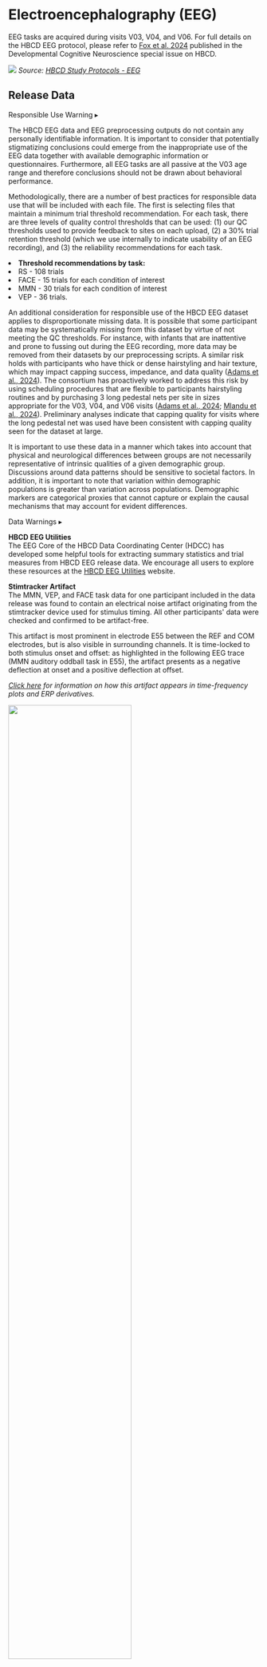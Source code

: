 # Electroencephalography (EEG)

EEG tasks are acquired during visits V03, V04, and V06. For full details on the HBCD EEG protocol, please refer to [Fox et al. 2024](https://doi.org/10.1016/j.dcn.2024.101447) published in the Developmental Cognitive Neuroscience special issue on HBCD. 

![](images/EEG-Parameters.png)
*Source: [HBCD Study Protocols - EEG](https://hbcdstudy.org/wp-content/uploads/2023/06/EEG-Parameters.pdf)*

## Release Data

<div id="alert" class="alert-banner" onclick="toggleCollapse(this)">
    <span class="emoji"><i class="fas fa-exclamation-circle"></i></span>
    <span class="text-with-link">
    <span class="text">Responsible Use Warning</span>
    <a class="anchor-link" href="#alert" title="Copy link">
    <i class="fa-solid fa-link"></i>
    </a>
    </span>
  <span class="arrow">▸</span>
</div>
<div class="alert-collapsible-content">
<p>The HBCD EEG data and EEG preprocessing outputs do not contain any personally identifiable information. It is important to consider that potentially stigmatizing conclusions could emerge from the inappropriate use of the EEG data together with available demographic information or questionnaires. Furthermore, all EEG tasks are all passive at the V03 age range and therefore conclusions should not be drawn about behavioral performance.</p> 
<p>Methodologically, there are a number of best practices for responsible data use that will be included with each file. The first is selecting files that maintain a minimum trial threshold recommendation. For each task, there are three levels of quality control thresholds that can be used: (1) our QC thresholds used to provide feedback to sites on each upload, (2) a 30% trial retention threshold (which we use internally to indicate usability of an EEG recording), and (3) the reliability recommendations for each task.</p>
<p><li><b>Threshold recommendations by task:</b></li>
<li>RS - 108 trials</li>
<li>FACE - 15 trials for each condition of interest</li>
<li>MMN - 30 trials for each condition of interest</li>
<li>VEP - 36 trials.</li></p>
<p>An additional consideration for responsible use of the HBCD EEG dataset applies to disproportionate missing data. It is possible that some participant data may be systematically missing from this dataset by virtue of not meeting the QC thresholds. For instance, with infants that are inattentive and prone to fussing out during the EEG recording, more data may be removed from their datasets by our preprocessing scripts. A similar risk holds with participants  who have thick or dense hairstyling and hair texture, which may impact capping success, impedance, and data quality (<a href="https://doi.org/10.1038/s41539-024-00240-y">Adams et al., 2024</a>). The consortium has proactively worked to address this risk by using scheduling procedures that are flexible to participants hairstyling routines and by purchasing 3 long pedestal nets per site in sizes appropriate for the V03, V04, and V06 visits (<a href="https://doi.org/10.1038/s41539-024-00240-y">Adams et al., 2024</a>; <a href="https://doi.org/10.1016/j.dcn.2024.101396">Mlandu et al., 2024</a>). Preliminary analyses indicate that capping quality for visits where the long pedestal net was used have been consistent with capping quality seen for the dataset at large.</p>
<p>It is important to use these data in a manner which takes into account that physical and neurological differences between groups are not necessarily representative of intrinsic qualities of a given demographic  group. Discussions around data patterns should be sensitive to societal factors. In addition, it is important to note that variation within demographic populations is greater than variation across populations. Demographic markers are categorical proxies that cannot capture or explain the causal mechanisms that may account for evident differences.</p>
</div>

<div id="warning" class="warning-banner" onclick="toggleCollapse(this)">
  <span class="emoji"><i class="fas fa-exclamation-triangle"></i></span>
  <span class="text-with-link">
  <span class="text">Data Warnings</span>
  <a class="anchor-link" href="#warning" title="Copy link">
  <i class="fa-solid fa-link"></i>
  </a>
  </span>
  <span class="arrow">▸</span>
</div>
<div class="warning-collapsible-content">
<p><b>HBCD EEG Utilities</b><br>
The EEG Core of the HBCD Data Coordinating Center (HDCC) has developed some helpful tools for extracting summary statistics and trial measures from HBCD EEG release data. We encourage all users to explore these resources at the <a href="https://hbcd-eeg-utilities.readthedocs.io/">HBCD EEG Utilities</a> website.</p>
<p><b>Stimtracker Artifact</b><br>
The MMN, VEP, and FACE task data for one participant included in the data release was found to contain an electrical noise artifact originating from the stimtracker device used for stimulus timing. All other participants' data were checked and confirmed to be artifact-free.</p> 
<p>This artifact is most prominent in electrode E55 between the REF and COM electrodes, but is also visible in surrounding channels. It is time-locked to both stimulus onset and offset: as highlighted in the following EEG trace (MMN auditory oddball task in E55), the artifact presents as a negative deflection at onset and a positive deflection at offset.</p>
<p><span class="emoji"><i class="fa-regular fa-lightbulb"></i></span> <i><a href="../artifacts" target="_blank">Click here</a> for information on how this artifact appears in time-frequency plots and ERP derivatives.</i></p>
<img src="images/Fig1.png" width="70%" height="auto" class="center"><br>
<p>The EEG workgroup is currently developing a method of ICA correction to remove this artifact. In the meantime, <strong>it is recommended to exclude the MMN, VEP, and FACE tasks for this participant from analyses</strong>. The ID of the impacted participant along with this documentation is available to DUC users in the <a href="http://docs-private.hbcdstudy.org/">HBCD Private Release Notes</a> accessible via the <a href="https://nbdc-datashare.lassoinformatics.com/help-center">Lasso Help Center</a>.</p>
<p><b>Task Updates Between V03 and V04/V06</b><br>
The video content for the Resting State task and interstimulus interval (ISI) for the Auditory Mismatch Negativity task both changed between visits V03 and V04/V06 - see <a href="https://doi.org/10.1016/j.dcn.2024.101447">Fox et al. 2024</a> and <a href="https://doi.org/10.1097/00003446-200204000-00005">Morr et al. 2002</a> for details. Also note that RS is not a true resting state as there is a visual stimulus present.</p>
</div>

<div id="issues" class="issues-banner">
  <span class="emoji"><i class="fas fa-bug"></i></span>
  <span class="text">This data has known issues - <a href="../../changelog/knownissues/#eeg" target="_blank">see details</a>.</span>
</div>

<p></p>

EEG data in the release includes <span class="tooltip">tabulated data<span class="tooltiptext">instrument and derived data<br>(tabulated format)</span></span> (see table names listed [here](../index.md#eeg)) and the following <span class="tooltip">file-based data<span class="tooltiptext">imaging and biosignal data<br>(varied formats)</span></span>:

- <i class="fa fa-hammer"></i><strong> Raw BIDS</strong> under subject- and session-specific <code>eeg/</code> folders - <a href="../../../datacuration/rawbids/#eeg">see details</a>
- <i class="fas fa-cog"></i><strong> Derivatives</strong> produced by the HBCD-MADE pipeline under <code>made/</code> - <a href="../../../datacuration/derivatives/#hbcd-made-made">see details</a>

*HBCD data structure summary with only EEG data included:*
<pre class="folder-tree">
hbcd/
|__ rawdata/ 
|   |__ phenotype/     <span class="hashtag"># Tabulated Data</span>
|   |   |__ eeg_made_task-<span class="placeholder">&lt;FACE|MMN|RS|VEP&gt;</span>_acq-eeg_preprocessingReport.*
|   |   |__ eeg_qc_task-<span class="placeholder">&lt;FACE|MMN|RS|VEP&gt;</span>.*
|   |
|   |__ sub-<span class="label">&lt;label&gt;</span>/   <span class="hashtag"># Raw BIDS (file-based data)</span>
|       |__ ses-<span class="label">&lt;label&gt;</span>/
|           |__ eeg/*
|
|__ derivatives/        <span class="hashtag"># Derivatives (file-based data)</span>
    |__ made/
</pre>

<p>
<div class="notification-banner static-banner">
  <span class="emoji"><i class="fa-solid fa-circle-info"></i></span>
  <span class="text">
    See <a href="../../../datacuration/overview/">here</a> for overview of tabulated vs file-based data.
  </span>
</div>
</p>

## Quality Control    
After EEG acquisition, quality control checks are performed using [EEG2BIDS Wizard](https://github.com/aces/eeg2bids), a custom MATLAB application installed at all HBCD sites. These checks are immediately provided to the user to ensure the data's integrity and usability. The process includes:

- Verifying event markers in the EEG data to confirm all required events are accurately recorded.
- Ensuring the setup for stimulus presentation and EEG data acquisition adheres to the study protocol.
- Inspecting electrode impedances to ensure they are within acceptable limits.
- Detecting multiple task runs and incomplete recordings.
- Confirming the use of correct E-Prime task versions.

Both study sites and the EEG Core team use an EEG Quality Control dashboard developed by LORIS to access and monitor incoming EEG data and QC metrics, such as retained epochs and line noise levels. Outputs from the HBCD-Maryland Analysis of Developmental EEG ([HBCD-MADE](https://hbcd-made.readthedocs.io/en/latest/)) pipeline, which handles preprocessing and data cleaning, are also integrated into the dashboard. These outputs include key metrics like outlier statistics for specific task epochs ([Debnath et al., 2020](https://doi.org/10.1111/psyp.13580)). Regular site-specific check-ins and troubleshooting are conducted to ensure consistent protocol adherence and data quality across sites. For a detailed description of QC procedures in the HBCD Study EEG protocol, refer to [Fox et al., 2024](https://doi.org/10.1016/j.dcn.2024.101447).

During quality control, a frequently observed issue across all tasks was the irregular application of EEG sensors. Additionally, partial task completion due to infant fussing and missing stimulus flags were commonly noted for the faces and auditory mismatch negativity tasks.

### EEG Net Placement ("Capping Quality") Ratings

<p>
<div id="demo-fyi" class="notification-banner" onclick="toggleCollapse(this)">
  <span class="emoji"><i class="fa-regular fa-lightbulb"></i></span>
    <span class="text">EEG data with a capping quality rating of "Not usable" are not included in the current release. Capping ratings can be found in the <span class="tooltip">tabulated<span class="tooltiptext">instrument and derived data<br>(tabulated format)</span></span> QC file for each task (<code>eeg_qc_task-&lt;TASK&gt;</code>).</span>
</div>
</p>

EEG capping quality ratings are used to determine inclusion in the data release pool and subsequent processing. Photos are taken for each acquisition from the front, back, top, left, and right angles of the participant's head and uploaded via the BIDS Wizard application to a secure computing environment. They are then reviewed by the EEG Core at the University of Maryland to rate the quality of EEG net placement, or "capping quality," for each acquisition. 

“Average”, "Poor," and "Not usable" ratings correspond to net placement shifted 1-2 cm, 2-3 cm, and >3 cm from proper placement, respectively. To be rated as "Excellent," acquisitions must meet the following criteria:

1.	Net placement is symmetrical with midline electrodes centered on the scalp
2.	Ears are within the ear holes and not covered by sensors 
3.	Reference electrode is placed on the vertex of the scalp
4.	Electrode E17 is placed on the nasion

Please refer to the [HBCD EEG Acquisition Protocol](https://zenodo.org/records/14795030) for additional information about capping requirements.

## Resources
- [HBCD EEG Utilities](https://hbcd-eeg-utilities.readthedocs.io/)
- [HBCD E-Prime Task Manual](https://docs.google.com/document/d/1PghQQpLbxjQavtVlHyIz7JVJxlyKcC4Do8z8j7srdaI/edit?usp=sharing)
- [HBCD EEG Acquisition Protocol](https://zenodo.org/records/14795030)

## References

<div class="references">
    <p>Debnath, R., Buzzell, G. A., Morales, S., Bowers, M. E., Leach, S. C., & Fox, N. A. (2020). The Maryland analysis of developmental EEG (MADE) pipeline. Psychophysiology, 57(6), e13580. <a href="https://doi.org/10.1111/psyp.13580" target="_blank">https://doi.org/10.1111/psyp.13580</a></p>  
    <p>Fox, N. A., Pérez-Edgar, K., Morales, S., Brito, N. H., Campbell, A. M., Cavanagh, J. F., Gabard-Durnam, L. J., Hudac, C. M., Key, A. P., Larson-Prior, L. J., Pedapati, E. V., Norton, E. S., Reetzke, R., Roberts, T. P., Rutter, T. M., Scott, L. S., Shuffrey, L. C., Antúnez, M., Boylan, M. R., … Yoder, L. (2024). The development and structure of the Healthy Brain and Child Development (HBCD) study EEG Protocol. <i>Developmental Cognitive Neuroscience</i>, 69, 101447. <a href="https://doi.org/10.1016/j.dcn.2024.101447" target="_blank">https://doi.org/10.1016/j.dcn.2024.101447</a></p> 
</div>
<br>


